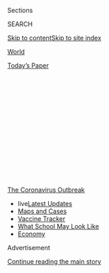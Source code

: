 <div id="app">

<div>

<div>

<div>

<div class="NYTAppHideMasthead css-1q2w90k e1suatyy0">

<div class="section css-ui9rw0 e1suatyy2">

<div class="css-eph4ug er09x8g0">

<div class="css-6n7j50">

</div>

<span class="css-1dv1kvn">Sections</span>

<div class="css-10488qs">

<span class="css-1dv1kvn">SEARCH</span>

</div>

[Skip to content](#site-content)[Skip to site
index](#site-index)

</div>

<div id="masthead-section-label" class="css-1wr3we4 eaxe0e00">

[World](https://www.nytimes3xbfgragh.onion/section/world)

</div>

<div class="css-10698na e1huz5gh0">

</div>

</div>

<div id="masthead-bar-one" class="section hasLinks css-15hmgas e1csuq9d3">

<div class="css-uqyvli e1csuq9d0">

</div>

<div class="css-1uqjmks e1csuq9d1">

</div>

<div class="css-9e9ivx">

[](https://myaccount.nytimes3xbfgragh.onion/auth/login?response_type=cookie&client_id=vi)

</div>

<div class="css-1bvtpon e1csuq9d2">

[Today’s
Paper](https://www.nytimes3xbfgragh.onion/section/todayspaper)

</div>

</div>

</div>

</div>

<div data-aria-hidden="false">

<div id="site-content" data-role="main">

<div>

<div class="css-1aor85t" style="opacity:0.000000001;z-index:-1;visibility:hidden">

<div class="css-1hqnpie">

<div class="css-epjblv">

<span class="css-17xtcya">[World](/section/world)</span><span class="css-x15j1o">|</span><span class="css-fwqvlz">Coronavirus
Live Updates: Birx Warns That U.S. Epidemic Is in a ‘New
Phase’</span>

</div>

<div class="css-k008qs">

<div class="css-1iwv8en">

<span class="css-18z7m18"></span>

<div>

</div>

</div>

<span class="css-1n6z4y">https://nyti.ms/3i13OO4</span>

<div class="css-1705lsu">

<div class="css-4xjgmj">

<div class="css-4skfbu" data-role="toolbar" data-aria-label="Social Media Share buttons, Save button, and Comments Panel with current comment count" data-testid="share-tools">

  - 
  - 
  - 
  - 
    
    <div class="css-6n7j50">
    
    </div>

  - 

</div>

</div>

</div>

</div>

</div>

</div>

<div id="NYT_TOP_BANNER_REGION" class="css-13pd83m">

<div>

<div id="styln-prism-menu-1592847958612" class="section interactive-content interactive-size-medium css-1edisqu">

<div class="css-17ih8de interactive-body">

<div id="scroll-container" class="css-1gj85ro">

[<span class="styln-title-wrap"><span class="css-1pje3qr">The
Coronavirus</span><span class="css-1pje3qr">
Outbreak</span></span>](https://www.nytimes3xbfgragh.onion/news-event/coronavirus?action=click&pgtype=Article&state=default&region=TOP_BANNER&context=storylines_menu)

  - <span class="css-kqxiym" data-emphasize="true">live</span>[Latest
    Updates](https://www.nytimes3xbfgragh.onion/2020/08/02/world/coronavirus-updates.html?action=click&pgtype=Article&state=default&region=TOP_BANNER&context=storylines_menu)
  - [Maps and
    Cases](https://www.nytimes3xbfgragh.onion/interactive/2020/us/coronavirus-us-cases.html?action=click&pgtype=Article&state=default&region=TOP_BANNER&context=storylines_menu)
  - [Vaccine
    Tracker](https://www.nytimes3xbfgragh.onion/interactive/2020/science/coronavirus-vaccine-tracker.html?action=click&pgtype=Article&state=default&region=TOP_BANNER&context=storylines_menu)
  - [What School May Look
    Like](https://www.nytimes3xbfgragh.onion/interactive/2020/07/29/us/schools-reopening-coronavirus.html?action=click&pgtype=Article&state=default&region=TOP_BANNER&context=storylines_menu)
  - [Economy](https://www.nytimes3xbfgragh.onion/live/2020/07/31/business/stock-market-today-coronavirus?action=click&pgtype=Article&state=default&region=TOP_BANNER&context=storylines_menu)

</div>

</div>

</div>

</div>

</div>

<div id="top-wrapper" class="css-1sy8kpn">

<div id="top-slug" class="css-l9onyx">

Advertisement

</div>

[Continue reading the main
story](#after-top)

<div class="ad top-wrapper" style="text-align:center;height:100%;display:block;min-height:250px">

<div id="top" class="place-ad" data-position="top" data-size-key="top">

</div>

</div>

<div id="after-top">

</div>

</div>

<div id="sponsor-wrapper" class="css-1hyfx7x">

<div id="sponsor-slug" class="css-19vbshk">

Supported by

</div>

[Continue reading the main
story](#after-sponsor)

<div id="sponsor" class="ad sponsor-wrapper" style="text-align:center;height:100%;display:block">

</div>

<div id="after-sponsor">

</div>

</div>

<div class="css-14oxmzc edomiq20">

<div class="css-40v4b6">

<span class="css-sgss5">LIVE UPDATES</span>

</div>

<span>Updated </span>

<div class="css-ki347z">

<span class="css-1656jku">Aug. 2, 2020, 11:41 p.m.
ET</span><span class="css-xwx5dt"></span>

</div>

<span class="css-1dv1kvn" data-aria-live="polite">Aug. 2, 2020, 11:41
p.m.
ET</span>

</div>

<div class="css-1vkm6nb ehdk2mb0">

# Coronavirus Live Updates: Birx Warns That U.S. Epidemic Is in a ‘New Phase’

</div>

College are preparing to welcome students back to a complicated campus
setting. India’s home minister tests positive.

<div class="css-192lewg e1oheyly0">

Right Now

Yoenis Cespedes, the Mets’ star outfielder, has opted out of the rest of
the 2020 baseball season for “Covid-related” reasons, the team
announced.

</div>

<div class="section meteredContent css-1r7ky0e" name="articleBody" itemprop="articleBody">

<div class="css-19qgada">

### Here’s what you need to know:

  - [Birx urges Americans in hot spots to consider wearing a mask at
    home if they live with someone who is especially
    vulnerable.](#link-4c637647)
  - [Scientists are worried about political influence over the U.S.
    coronavirus vaccine project.](#link-18bff79b)
  - [Will sex in a social pod be OK? Colleges prepare to welcome
    students back to a new reality.](#link-79292e3)
  - [Its outbreak untamed, Melbourne, Australia, escalates a
    lockdown.](#link-74f9a2b2)
  - [Lawmakers and White House officials remain at an impasse on a new
    relief package.](#link-1a62dbb2)
  - [Hurricane season in a pandemic: Florida is grazed by a tropical
    storm as virus cases surge.](#link-479653b6)
  - [A Fed president endorses strict lockdowns to avoid “many more job
    losses and many more bankruptcies.”](#link-709fc51d)

</div>

<div class="css-79elbk" data-testid="photoviewer-wrapper">

<div class="css-z3e15g" data-testid="photoviewer-wrapper-hidden">

</div>

<div class="css-1a48zt4 ehw59r15" data-testid="photoviewer-children">

![<span class="css-16f3y1r e13ogyst0" data-aria-hidden="true">Dr.
Deborah L. Birx. “What we are seeing today is different from March and
April,” she said on the CNN program “State of the Union” on Sunday. “It
is extraordinarily
widespread.”</span><span class="css-cnj6d5 e1z0qqy90" itemprop="copyrightHolder"><span class="css-1ly73wi e1tej78p0">Credit...</span><span>Michael
A. McCoy for The New York
Times</span></span>](https://static01.graylady3jvrrxbe.onion/images/2020/08/02/business/02virus-briefing-birz/merlin_173957070_557fcd4f-d678-4732-b872-17a4142a718a-articleLarge.jpg?quality=75&auto=webp&disable=upscale)

</div>

</div>

<div class="css-1fanzo5 StoryBodyCompanionColumn">

<div class="css-53u6y8">

## 

<div id="link-4c637647" class="css-105iojl">

</div>

<div>

<span height="1"></span>

</div>

Birx urges Americans in hot spots to consider wearing a mask at home if
they live with someone who is especially vulnerable.

Dr. Deborah L. Birx, the Trump administration’s coronavirus coordinator,
said on the CNN program “State of the Union” on Sunday that the country
is in a “new phase” of the coronavirus pandemic, and that it is much
more extensive than the spring outbreaks in major cities like New York
and Seattle.

She recommended that people living in communities where cases are
surging consider wearing a mask at home if they live with someone who is
especially vulnerable because of age or underlying medical conditions.

“What we are seeing today is different from March and April. It is
extraordinarily widespread,” Dr. Birx said, adding that rural areas have
not been spared. “So everybody who lives in a rural area, you are not
immune.”

She emphasized the significance of asymptomatic transmission. “If you
have an outbreak in your rural area or in your city, you need to really
consider wearing a mask at home, assuming that you’re positive if you
have individuals in your household with co-morbidities,” she said.

</div>

</div>

<div class="css-1fanzo5 StoryBodyCompanionColumn">

<div class="css-53u6y8">

Both she and Adm. Brett Giroir, an assistant secretary at the Department
of Health and Human Services, emphasized the importance of mask wearing,
hand washing and avoiding crowds. On the NBC program “Meet the Press,”
Admiral Giroir said some of the efforts seemed to be helping in recent
weeks to reduce the number of cases in Arizona and some other states
that have been hard hit this summer.

He repeatedly returned to mask wearing as perhaps the most effective
preventive measure in communities experiencing an outbreak. “Wearing a
mask is incredibly important, but we have to have like 85 or 90 percent
of individuals wearing a mask and avoiding crowds,” he said. Those
percentages, he said, give “you the same outcome as a complete
shutdown.”

Asked if he was recommending a national mask mandate, Admiral Giroir
said, “The public health message is we’ve got to have mask wearing.” He
added: “If we don’t do that, and if we don’t limit the indoor crowded
spaces, the virus will continue to run.”

Dr. Ashish Jha, the director of the Harvard Global Health Institute,
said on CNN that in many areas where cases are surging, the availability
of tests was badly lagging. “In 18, 20 states, the number of tests being
done is actually falling and falling because our testing system is under
such strain that we just can’t even deliver the test today that we were
doing two weeks ago. That’s very concerning because when cases are
rising, and your number of tests are falling, that’s a recipe for
disaster,” he said.

Admiral Giroir defended the nation’s testing program, noting it has been
increased exponentially in recent months. He said that both testing and
[contact
tracing](https://www.nytimes3xbfgragh.onion/2020/07/31/health/covid-contact-tracing-tests.html)
were crucial responses, but not particularly helpful in large,
communitywide outbreaks.

</div>

</div>

<div class="css-1fanzo5 StoryBodyCompanionColumn">

<div class="css-53u6y8">

He was also asked about the president’s endorsement [of the
anti-malarial drug
hydroxychloroquine](https://www.nytimes3xbfgragh.onion/2020/07/28/technology/virus-video-trump.html)
as a treatment for the virus. He discounted its utility, citing results
from several recent clinical trials that showed no benefit.

“At this point in time we don’t recommend that as a treatment,” he said.
“There’s no evidence to show that it is.”

</div>

</div>

<div>

</div>

<div class="css-1fanzo5 StoryBodyCompanionColumn">

<div class="css-53u6y8">

## 

<div id="link-18bff79b" class="css-105iojl">

</div>

<div>

<span height="1"></span>

</div>

Scientists are worried about political influence over the U.S.
coronavirus vaccine
project.

</div>

</div>

<div class="css-79elbk" data-testid="photoviewer-wrapper">

<div class="css-z3e15g" data-testid="photoviewer-wrapper-hidden">

</div>

<div class="css-1a48zt4 ehw59r15" data-testid="photoviewer-children">

<div class="css-1xdhyk6 erfvjey0">

<span class="css-1ly73wi e1tej78p0">Image</span>

<div class="css-zjzyr8">

<div data-testid="lazyimage-container" style="height:257.77777777777777px">

</div>

</div>

</div>

<span class="css-16f3y1r e13ogyst0" data-aria-hidden="true">President
Trump has been relentlessly promoting the administration’s vaccine
efforts, including during an appearance at a biotechnology laboratory in
North Carolina last
week.</span><span class="css-cnj6d5 e1z0qqy90" itemprop="copyrightHolder"><span class="css-1ly73wi e1tej78p0">Credit...</span><span>Anna
Moneymaker for The New York Times</span></span>

</div>

</div>

<div class="css-1fanzo5 StoryBodyCompanionColumn">

<div class="css-53u6y8">

In April, with hospitals overwhelmed and much of the United States in
lockdown, the Department of Health and Human Services produced a
presentation for the White House arguing that rapid development of a
[coronavirus
vaccine](https://www.nytimes3xbfgragh.onion/interactive/2020/science/coronavirus-vaccine-tracker.html)
was the best hope to control the pandemic.

“DEADLINE: Enable broad access to the public by October 2020,” the first
slide read, with the date in bold.

Given that it typically takes years to develop a vaccine, the timetable
for the initiative, called [Operation Warp
Speed](https://www.nytimes3xbfgragh.onion/2020/04/29/us/politics/trump-coronavirus-vaccine-operation-warp-speed.html),
was incredibly ambitious. With tens of thousands dying and tens of
millions out of work, the crisis demanded an all-out public-private
response, with the government supplying billions of dollars to
pharmaceutical and biotechnology companies, providing logistical support
and cutting through red tape.

</div>

</div>

<div class="css-1fanzo5 StoryBodyCompanionColumn">

<div class="css-53u6y8">

It escaped no one that the proposed deadline also intersected nicely
with President Trump’s need to curb the virus before the election in
November.

The ensuing race for a vaccine — in the middle of a campaign in which
the president’s handling of the pandemic is the key issue after he has
spent his time in office [undermining
science](https://www.nytimes3xbfgragh.onion/2020/04/28/climate/trump-coronavirus-climate-science.html)
and [the expertise of the federal
bureaucracy](https://www.nytimes3xbfgragh.onion/2020/07/09/climate/trump-hurricane-dorian-noaa.html)
— is now testing the system set up to ensure safe and effective drugs to
a degree never before seen.

Under [constant pressure from a White House anxious for good
news](https://www.nytimes3xbfgragh.onion/2020/08/02/us/politics/coronavirus-vaccine.html)
and a public desperate for a silver bullet to end the crisis, the
government’s researchers are fearful of political intervention in the
coming months and are struggling to ensure that the government maintains
the right balance between speed and rigorous regulation, according to
interviews with administration officials, federal scientists and outside
experts.

</div>

</div>

<div>

</div>

<div class="css-1fanzo5 StoryBodyCompanionColumn">

<div class="css-53u6y8">

## 

<div id="link-79292e3" class="css-105iojl">

</div>

<div>

<span height="1"></span>

</div>

Will sex in a social pod be OK? Colleges prepare to welcome students
back to a new
reality.

</div>

</div>

<div class="css-79elbk" data-testid="photoviewer-wrapper">

<div class="css-z3e15g" data-testid="photoviewer-wrapper-hidden">

</div>

<div class="css-1a48zt4 ehw59r15" data-testid="photoviewer-children">

<div class="css-1xdhyk6 erfvjey0">

<span class="css-1ly73wi e1tej78p0">Image</span>

<div class="css-zjzyr8">

<div data-testid="lazyimage-container" style="height:257.77777777777777px">

</div>

</div>

</div>

<span class="css-16f3y1r e13ogyst0" data-aria-hidden="true">Students
moving into North Carolina State University in Raleigh, N.C., on
Friday.</span><span class="css-cnj6d5 e1z0qqy90" itemprop="copyrightHolder"><span class="css-1ly73wi e1tej78p0">Credit...</span><span>Gerry
Broome/Associated Press</span></span>

</div>

</div>

<div class="css-1fanzo5 StoryBodyCompanionColumn">

<div class="css-53u6y8">

As many U.S. colleges plan to welcome back students this month, they
face challenges unlike any other industry — containing the coronavirus
among a young, carefree population that not only studies together, but
also lives together, parties together and, if decades of history are any
guide, sleeps together.

It will be a complex endeavor requiring far more than just the
reconfiguring of dorm rooms and cafeterias. It also involves coronavirus
testing programs capable of serving communities the size of small cities
and the enforcement of codes of conduct among students not eager to be
policed.

</div>

</div>

<div class="css-1fanzo5 StoryBodyCompanionColumn">

<div class="css-53u6y8">

Colleges are mapping strategies as varied as the contrasting Covid
regulations enacted by the states, and the efforts could add more than
$70 billion to the budgets of the nation’s 5,000 colleges.

Yet administrators say giving students at least a taste of college life
is worth it, if done in a safe way. Whether those constituents agree is
an open question, and complaints about tuition have led a growing number
of schools to offer rebates.

In one of the more elaborate plans, the University of California,
Berkeley, will test all residential **** students within 24 hours of
their arrival. After that, everyone living on campus will be tested
twice a month if its test proves accurate enough.

But Cornell College in Iowa, with only 1,000 students, is counting on
its humble health center and county health department to do its testing.
Small schools in similar situations are finding themselves at the mercy
of private labs that can take two weeks to deliver results, making
results almost meaningless.

It is still possible that the frantic planning will come to naught.

</div>

</div>

<div>

</div>

<div class="css-1fanzo5 StoryBodyCompanionColumn">

<div class="css-53u6y8">

global roundup

## 

<div id="link-74f9a2b2" class="css-105iojl">

</div>

<div>

<span height="1"></span>

</div>

Its outbreak untamed, Melbourne, Australia, escalates a lockdown.

</div>

</div>

![<span class="css-16f3y1r e13ogyst0">Premier Daniel Andrews of
Victoria, Australia, said that starting on Sunday, residents in the
metropolitan Melbourne area will be under curfew from 8 p.m. to 5
a.m.</span><span class="css-cch8ym"><span class="css-1dv1kvn">Credit</span><span class="css-cnj6d5 e1z0qqy90" itemprop="copyrightHolder"><span class="css-1ly73wi e1tej78p0">Credit...</span><span>William
West/Agence France-Presse — Getty
Images</span></span></span>](https://static01.graylady3jvrrxbe.onion/images/2020/08/02/world/02virus-briefing-melbourne/merlin_175141296_dccccb19-1179-4660-a45f-369462798c5f-videoSixteenByNine3000.jpg)

<div class="css-1fanzo5 StoryBodyCompanionColumn">

<div class="css-53u6y8">

Officials in Melbourne, Australia’s second-largest city, announced
stricter measures on Sunday in an effort to stem a coronavirus outbreak
that is raging despite a lockdown that began four weeks ago.

</div>

</div>

<div class="css-1fanzo5 StoryBodyCompanionColumn">

<div class="css-53u6y8">

For six weeks starting on Sunday, residents of metropolitan Melbourne
will be under curfew from 8 p.m. to 5 a.m. except for purposes of work
or giving and receiving care.

As under the current lockdown, permitted reasons for leaving the house
include: shopping for essential goods and services; medical care and
caregiving; and necessary exercise, work and study. Food shopping is
limited to one person per household per day, and outdoor exercise is
limited to one hour per person per day, both within about three miles of
home. Public gatherings are limited to two people, including household
members.

In explaining the new measures, Premier Daniel Andrews said the high
rate of community transmission, including 671 new cases reported in the
state of Victoria on Sunday, suggested that the virus was more
widespread than had been known.

“You’ve got to err on the side of caution and go further and go harder,”
he said.

Victoria has had 11,557 confirmed cases, almost all of them in
metropolitan Melbourne, and 123 deaths.

Here is what else is happening around the world:

  - **Kosovo**’s prime minister Avdullah Hoti said on Sunday he has
    contracted Covid-19 and will self-isolate at home for two weeks,
    [Reuters
    reports](https://www.reuters.com/article/us-health-coronavirus-kosovo-primeminist/kosovo-prime-minister-says-he-has-covid-19-idUSKBN24Y0ON).
    “I have no signs, except a very easy cough,” [he wrote on
    Facebook](https://www.facebookcorewwwi.onion/avdullah.hoti/posts/3508635622531100).
    He said he will be “in isolation” for two weeks and “fulfill my
    obligations from home.”

  - Many **Ethiopians** who found work in other parts of Africa or in
    the Persian Gulf before the pandemic are [heading home unemployed
    and possibly
    infected](https://www.nytimes3xbfgragh.onion/2020/08/01/world/africa/ethiopian-migrant-workers-coronavirus.html?action=click&module=RelatedLinks&pgtype=Article)
    with the virus, representing a major strain on Ethiopia’s fragile
    health system. More than 30,000 laborers have re-entered Ethiopia
    since mid-March. Of those, at least 927 had the virus, according to
    the government, though that figure has not been updated in over a
    month and is almost certainly an undercount.

  - India’s biggest film star, **Amitabh Bachchan**, was discharged from
    the hospital on Sunday after recovering from Covid-19, and the
    country’s powerful home minister, Amit Shah, announced that he
    tested positive. Mr. Bachchan, 77, was hospitalized for three weeks.
    His son, Abhishek Bachchan, also a movie star, remains in the
    hospital. Mr. Shah announced on Twitter on Sunday he tested
    positive. The announcement came one day after his government allowed
    the reopening of hotels and weekly markets in New Delhi, one of the
    worst-hit regions in the country.

## 

<div id="link-1a62dbb2" class="css-105iojl">

</div>

<div>

<span height="1"></span>

</div>

Lawmakers and White House officials remain at an impasse on a new relief
package.

</div>

</div>

<div class="css-79elbk" data-testid="photoviewer-wrapper">

<div class="css-z3e15g" data-testid="photoviewer-wrapper-hidden">

</div>

<div class="css-1a48zt4 ehw59r15" data-testid="photoviewer-children">

<div class="css-1xdhyk6 erfvjey0">

<span class="css-1ly73wi e1tej78p0">Image</span>

<div class="css-zjzyr8">

<div data-testid="lazyimage-container" style="height:257.77777777777777px">

</div>

</div>

</div>

<span class="css-16f3y1r e13ogyst0" data-aria-hidden="true">Members of
the Army oversaw a drive-through coronavirus testing site in Opelousas,
La., on
Thursday.</span><span class="css-cnj6d5 e1z0qqy90" itemprop="copyrightHolder"><span class="css-1ly73wi e1tej78p0">Credit...</span><span>William
Widmer for The New York Times</span></span>

</div>

</div>

<div class="css-1fanzo5 StoryBodyCompanionColumn">

<div class="css-53u6y8">

With coronavirus cases soaring across the United States, the debate in
Washington over a [new relief
package](https://www.nytimes3xbfgragh.onion/2020/07/28/us/politics/coronavirus-relief-bills-house-senate.html)
to help people and businesses weather the crisis is set to take center
stage in the coming week, and negotiators were meeting over the weekend
in hopes of making progress on a deal.

“The president’s determined to spend what we need to spend,” said Steven
Mnuchin, the Treasury secretary, speaking on the ABC program “This
Week.” “We’re acting very quickly now.”

</div>

</div>

<div class="css-1fanzo5 StoryBodyCompanionColumn">

<div class="css-53u6y8">

Unemployment benefits lapsed this week for tens of millions of people,
but officials have struggled to agree over new aid. Mr. Mnuchin’s
remarks came after he and Mark Meadows, the White House chief of staff,
met with top congressional Democrats in a rare Saturday meeting on
Capitol Hill.

Speaker Nancy Pelosi, who hosted the meeting with Senator Chuck Schumer
of New York, said that staff members would meet on Sunday and that the
main negotiators would convene again on Monday. They called the
discussion on Saturday productive but said that the sides remained far
apart on several matters.

“We must defeat this virus, and that’s one of the points that we still
have not come to any agreement on,” Ms. Pelosi said, speaking on [“This
Week.”](https://abcnews.go.com/ThisWeek/video/speaker-house-nancy-pelosi-72130729)
(Mr. Mnuchin, appearing afterward, refuted the suggestion that the
administration is not invested in defeating the virus.)

At issue is [the gap between the latest relief
packages](https://www.nytimes3xbfgragh.onion/2020/07/28/us/politics/coronavirus-relief-bills-house-senate.html)
put forward by Democrats and Republicans.

A $1 trillion proposal issued by Senate Republicans and administration
officials last week includes cutting by two-thirds the $600-per-week
unemployment payments that workers had received since April and
providing tax cuts and liability protections for businesses.

A $3 trillion relief package approved by House Democrats in May includes
an extension of the jobless aid, nearly $200 billion for rental
assistance and mortgage relief, $3.6 billion to bolster election
security and additional aid for food assistance.

</div>

</div>

<div>

</div>

<div class="css-1fanzo5 StoryBodyCompanionColumn">

<div class="css-53u6y8">

U.S. Roundup

## 

<div id="link-479653b6" class="css-105iojl">

</div>

<div>

<span height="1"></span>

</div>

Hurricane season in a pandemic: Florida is grazed by a tropical storm as
virus cases
surge.

</div>

</div>

<div class="css-79elbk" data-testid="photoviewer-wrapper">

<div class="css-z3e15g" data-testid="photoviewer-wrapper-hidden">

</div>

<div class="css-1a48zt4 ehw59r15" data-testid="photoviewer-children">

<div class="css-1xdhyk6 erfvjey0">

<span class="css-1ly73wi e1tej78p0">Image</span>

<div class="css-zjzyr8">

<div data-testid="lazyimage-container" style="height:257.77777777777777px">

</div>

</div>

</div>

<span class="css-16f3y1r e13ogyst0" data-aria-hidden="true">Tropical
Storm Isaias approaching Palm Beach, Fla., on
Sunday.</span><span class="css-cnj6d5 e1z0qqy90" itemprop="copyrightHolder"><span class="css-1ly73wi e1tej78p0">Credit...</span><span>Saul
Martinez for The New York Times</span></span>

</div>

</div>

<div class="css-1fanzo5 StoryBodyCompanionColumn">

<div class="css-53u6y8">

Virus-battered Florida is confronting a new challenge: Tropical Storm
Isaias, which is whipping the coast with high winds and creating the
risk of flash flooding as it makes its way up the East Coast.

</div>

</div>

<div class="css-1fanzo5 StoryBodyCompanionColumn">

<div class="css-53u6y8">

At 2 p.m. Eastern time, the center of the storm was about 30 miles
offshore, east of Port St. Lucie, Fla., and was moving north-northwest
at about eight miles an hour, according to the [National Hurricane
Center](https://www.nhc.noaa.gov/text/refresh/MIATCPAT4+shtml/020856.shtml?).<span class="css-8l6xbc evw5hdy0">
</span>

Isaias — which is written Isaías in Spanish and pronounced ees-ah-EE-ahs
— had clobbered the Bahamas with hurricane conditions on Saturday after
hitting parts of Puerto Rico and the Dominican Republic. As it advances
northward, the center of the storm is<span class="css-8l6xbc evw5hdy0">
</span>skirting close to the coast of Florida without making landfall so
far, but its track is likely to bring it ashore in the Carolinas early
in the week.<span class="css-8l6xbc evw5hdy0"> </span>

Complicating the emergency response to the storm, reported coronavirus
cases continue to rise sharply in Florida, Georgia and the Carolinas,
and health officials have warned that their health care systems could be
strained beyond capacity. To avoid virus exposure in shelters, the first
choice is for coastal residents in homes vulnerable to flooding to stay
with relatives or friends farther inland, being careful to wear masks
and remain socially distant.

“Because of Covid, we feel that you are safer at home,” said Bill
Johnson, the emergency management director for Palm Beach County.
“Shelters should be considered your last resort.”

Here is what else is happening around the country:

  - Lord & Taylor, the floundering department store company, on Sunday
    became the latest retailer to [file for bankruptcy
    protection](https://www.nytimes3xbfgragh.onion/2020/08/02/business/Lord-and-Taylor-Bankruptcy.html)
    as the coronavirus outbreak accelerates the demise of teetering
    chains. Lord & Taylor and parent company Le Tote said in a filing on
    Sunday that they operated 38 locations, which had been temporarily
    closed since March 2020, and that they had about 651 employees.

  - The two owners of the Liberty Belle, a party boat, [were arrested on
    Saturday
    night](https://www.nytimes3xbfgragh.onion/2020/08/02/nyregion/liberty-belle-illegal-party.html)
    after it was used that day to host an event with more than 170
    guests, violating state and local social-distancing rules, according
    to the New York Sheriff’s office. State officials in recent weeks
    have increasingly cracked down on bars and other businesses that
    violate social-distancing and other safety measures. Dozens of
    businesses have had their liquor licenses suspended.

  - Five months after the coronavirus engulfed New York City, subway
    ridership is 20 percent of pre-pandemic levels, even as the city has
    largely contained the virus and reopened some businesses. But public
    transportation may not be as risky as New Yorker’s believed. There
    has been no notable superspreader event linked to mass transit,
    according to a survey of transportation agencies [conducted by The
    New York
    Times](https://www.nytimes3xbfgragh.onion/2020/08/02/nyregion/nyc-subway-coronavirus-safety.html).

</div>

</div>

<div>

</div>

<div class="css-1fanzo5 StoryBodyCompanionColumn">

<div class="css-53u6y8">

## 

<div id="link-709fc51d" class="css-105iojl">

</div>

<div>

<span height="1"></span>

</div>

A Fed president endorses strict lockdowns to avoid “many more job losses
and many more
bankruptcies.”

</div>

</div>

<div class="css-79elbk" data-testid="photoviewer-wrapper">

<div class="css-z3e15g" data-testid="photoviewer-wrapper-hidden">

</div>

<div class="css-1a48zt4 ehw59r15" data-testid="photoviewer-children">

<div class="css-1xdhyk6 erfvjey0">

<span class="css-1ly73wi e1tej78p0">Image</span>

<div class="css-zjzyr8">

<div data-testid="lazyimage-container" style="height:257.77777777777777px">

</div>

</div>

</div>

<span class="css-16f3y1r e13ogyst0" data-aria-hidden="true">Pedestrians
in Las Vegas, where restrictions have been
eased.</span><span class="css-cnj6d5 e1z0qqy90" itemprop="copyrightHolder"><span class="css-1ly73wi e1tej78p0">Credit...</span><span>Bridget
Bennett for The New York Times</span></span>

</div>

</div>

<div class="css-1fanzo5 StoryBodyCompanionColumn">

<div class="css-53u6y8">

A top economic official and the governor of Arkansas used appearances on
the Sunday talk shows to discuss the financial toll of the virus as it
rages through much of the country.

Neel Kashkari, the president of the Federal Reserve Bank of Minneapolis,
argued that it would be better for the economy if the United States
instituted strict lockdown policies for a month to six weeks to stop the
spread of the virus.

If the country cannot control the spread, “we’re going to have
flare-ups, lockdowns and a very halting recovery with many more job
losses and many more bankruptcies,” Mr. Kashkari said on the CBS program
“Face the Nation” on Sunday.

“If we were to lock down hard for a month or six weeks, we could get the
case count down, so that our testing and our contact tracing was
actually enough to control it,” he said. “If we don’t do that, and we
have this raging virus spreading throughout the country with flare-ups
and local lockdowns for the next year or two, which is entirely
possible, we’re going to see many, many more business bankruptcies.”

He also said that given the low cost of issuing debt, the government has
room to spend to support the American economy.

“Congress should use this opportunity to support the American people,
and the American economy,” he said. “If we get the economy growing, we
will be able to pay off the debt.”

His argument for a longer shutdown stands in contrast to others’ views.
On the CNN program “State of the Union,” Gov. Asa Hutchinson of Arkansas
defended his decision not to impose a statewide stay-at-home order
earlier this year. Mr. Hutchinson emphasized the economic ramifications
of extended shutdowns.

</div>

</div>

<div class="css-1fanzo5 StoryBodyCompanionColumn">

<div class="css-53u6y8">

“We’ve got to take on two emergencies here,” he said. “One is our virus,
the other is the economy.”

## 

<div id="link-427c6eea" class="css-105iojl">

</div>

<div>

<span height="1"></span>

</div>

High-fiving and spitting: Major League Baseball has an outbreak. The
commissioner wants players to
behave.

</div>

</div>

<div class="css-79elbk" data-testid="photoviewer-wrapper">

<div class="css-z3e15g" data-testid="photoviewer-wrapper-hidden">

</div>

<div class="css-1a48zt4 ehw59r15" data-testid="photoviewer-children">

<div class="css-1xdhyk6 erfvjey0">

<span class="css-1ly73wi e1tej78p0">Image</span>

<div class="css-zjzyr8">

<div data-testid="lazyimage-container" style="height:257.77777777777777px">

</div>

</div>

</div>

<span class="css-16f3y1r e13ogyst0" data-aria-hidden="true">Mets players
Pete Alonso and Michael Conforto high fived after their victory over the
Boston Red Sox last
week.</span><span class="css-cnj6d5 e1z0qqy90" itemprop="copyrightHolder"><span class="css-1ly73wi e1tej78p0">Credit...</span><span>Adam
Glanzman/Getty Images</span></span>

</div>

</div>

<div class="css-1fanzo5 StoryBodyCompanionColumn">

<div class="css-53u6y8">

Amid a slow but steady stream of new coronavirus cases, the Major League
Baseball season becoming more precarious seemingly by the day.

Then on Saturday the league’s commissioner issued a rallying cry. “We
are playing,” Rob Manfred told ESPN. “The players need to be better, but
I am not a quitter in general and there is no reason to quit now. We
have had to be fluid, but it is manageable.”

Players on many teams have been spotted high-fiving or spitting or
getting too close too often in the dugout — all in violation of the
manual.

And already, 20 cases among the Miami Marlins and six among the St.
Louis Cardinals less than two weeks into the season have wreaked havoc
on the schedules of eight teams. It also raised questions about M.L.B.’s
protocols.

In saying the games would go on, Manfred thrust the onus on the players.

Kathleen Bachynski, an assistant professor of public health at
Muhlenberg College, [took
issue](https://twitter.com/bachyns/status/1289665507117772800) with
Manfred’s comments, writing on Twitter that the virus thrives “when
people insist on sticking with a poor plan to the bitter end.”

In a phone interview, Dr. Bachynski said “the responsibility has to be
on the league to provide safe conditions to play in.”

</div>

</div>

<div class="css-1fanzo5 StoryBodyCompanionColumn">

<div class="css-53u6y8">

Four players announced they would not play this season since the
Marlin’s outbreak; a dozen players opted out of the season before
opening day.

On Sunday, Mets outfielder [Yoenis Cespedes opted
out](https://www.nytimes3xbfgragh.onion/2020/08/02/sports/baseball/Yoenis-cespedes-opt-out-rule.html)
of the rest of the 2020 Major League Baseball season for “Covid-related”
reasons, Brodie Van Wagenen, the team’s general manager, announced
Sunday afternoon. The announcement came after Cespedes had failed to
show up on Sunday for the Mets’ game in Atlanta against the
Braves.<span class="css-8l6xbc evw5hdy0"> </span>

</div>

</div>

<div>

</div>

<div class="css-1fanzo5 StoryBodyCompanionColumn">

<div class="css-53u6y8">

## 

<div id="link-5c7ebb6d" class="css-105iojl">

</div>

<div>

<span height="1"></span>

</div>

Russia has set a mass vaccination for October after a shortened
trial.

</div>

</div>

<div class="css-79elbk" data-testid="photoviewer-wrapper">

<div class="css-z3e15g" data-testid="photoviewer-wrapper-hidden">

</div>

<div class="css-1a48zt4 ehw59r15" data-testid="photoviewer-children">

<div class="css-1xdhyk6 erfvjey0">

<span class="css-1ly73wi e1tej78p0">Image</span>

<div class="css-zjzyr8">

<div data-testid="lazyimage-container" style="height:257.77777777777777px">

</div>

</div>

</div>

<span class="css-16f3y1r e13ogyst0" data-aria-hidden="true">Russia is
one of a number of countries rushing to develop and administer a
vaccine, and it is determined to get there
first.</span><span class="css-cnj6d5 e1z0qqy90" itemprop="copyrightHolder"><span class="css-1ly73wi e1tej78p0">Credit...</span><span>Sechenov
Medical University Press Office, via Getty Images</span></span>

</div>

</div>

<div class="css-1fanzo5 StoryBodyCompanionColumn">

<div class="css-53u6y8">

[Russia plans to launch a nationwide vaccination
campaign](https://www.nytimes3xbfgragh.onion/2020/08/02/world/europe/russia-trials-vaccine-October.html)
in October with a coronavirus vaccine that has yet to complete clinical
trials, raising international concern about the methods the country is
using to compete in the global race to inoculate the public.

The minister of health, Mikhail Murashko, said Saturday that the plan
was to begin by vaccinating teachers and health care workers. He also
[told the RIA](https://ria.ru/20200801/1575248763.html) state news
agency that amid accelerated testing, the laboratory that developed the
vaccine was already seeking regulatory approval for it.

Russia is one of a number of countries rushing to develop and administer
a vaccine, and it is determined to get there first.

</div>

</div>

<div class="css-1fanzo5 StoryBodyCompanionColumn">

<div class="css-53u6y8">

Not only would a vaccine help alleviate a worldwide health crisis that
has killed more than 680,000 people and badly wounded the global
economy, it would also become a symbol of national pride and a valuable
propaganda tool for the country that produces it. It could be a
lucrative commodity, as well.

“I do hope that the Chinese and the Russians are actually testing the
vaccine before they are administering the vaccine to anyone,” Dr.
Anthony Fauci, director of the National Institute of Allergy and
Infectious Diseases in the United States, warned a congressional hearing
on Friday.

A Russian regulatory agency is expected to approve that vaccine for the
October campaign by mid-August, far earlier than timelines suggested by
Western regulators, who have often said a vaccine would become available
no sooner than the end of the year.

But with limited transparency in the Russian program, separating the
science from the politics and propaganda could prove impossible. Critics
have already drawn attention to Russia’s tradition of cutting corners in
research on other pharmaceutical products and accusations of
intellectual property theft.

</div>

</div>

<div>

</div>

<div class="css-1fanzo5 StoryBodyCompanionColumn">

<div class="css-53u6y8">

## 

<div id="link-61ba9d7" class="css-105iojl">

</div>

<div>

<span height="1"></span>

</div>

Slickers? Face masks? What to do if you’re caught in the rain during the
pandemic.

</div>

</div>

<div class="css-79elbk" data-testid="photoviewer-wrapper">

<div class="css-z3e15g" data-testid="photoviewer-wrapper-hidden">

</div>

<div class="css-1a48zt4 ehw59r15" data-testid="photoviewer-children">

<div class="css-1xdhyk6 erfvjey0">

<span class="css-1ly73wi e1tej78p0">Image</span>

<div class="css-zjzyr8">

<div data-testid="lazyimage-container" style="height:250.04444444444442px">

</div>

</div>

</div>

<span class="css-16f3y1r e13ogyst0" data-aria-hidden="true">People
wearing masks during a storm in Nagaland, India, in
July.</span><span class="css-cnj6d5 e1z0qqy90" itemprop="copyrightHolder"><span class="css-1ly73wi e1tej78p0">Credit...</span><span>Yirmiyan
Arthur/Associated Press</span></span>

</div>

</div>

<div class="css-1fanzo5 StoryBodyCompanionColumn">

<div class="css-53u6y8">

As the coronavirus has resurged in many parts of the country in recent
weeks, experts and politicians alike have implored people to protect
themselves and others by wearing a face mask in public.

</div>

</div>

<div class="css-1fanzo5 StoryBodyCompanionColumn">

<div class="css-53u6y8">

Does that apply when you have to be out in the gusting wind and driving
rain of a tropical storm like Isaias? Our health columnist Tara
Parker-Pope says, probably not: Face masks [aren’t as
effective](https://www.nursingtimes.net/clinical-archive/infection-control/the-effectiveness-of-surgical-face-masks-what-the-literature-shows-30-09-2003/)
when they are wet.

For one thing, it’s much harder to breathe through a wet mask than a dry
one, Ms. Parker-Pope notes. And on top of that, a moist or wet mask
doesn’t filter as well as a dry mask. The Centers for Disease Control
and Prevention, which recommends mask-wearing in general, says they
[should not be worn when doing things that may get the mask
wet.<span class="css-8l6xbc evw5hdy0">
</span>](https://www.cdc.gov/coronavirus/2019-ncov/prevent-getting-sick/cloth-face-cover-guidance.html)

It doesn’t take a tropical storm to drench a mask, of course. They can
become soaked with condensation from your breath or sweat from your
face, and some people think of wetting them deliberately to cool off in
hot weather. But the harm done is the same, wherever the moisture comes
from.<span class="css-8l6xbc evw5hdy0"> </span>

A paper surgical mask that gets soaked should probably be discarded, Ms.
Parker-Pope advises, but a cloth mask can be washed, dried and reused.

If rain is coming down in buckets, social distancing is not likely to be
a problem, and any viral particles exhaled by an infected person
probably would be quickly diluted by gusting wind and rain. So there is
little need to wear a mask out in a rainstorm, Ms. Parker-Pope
notes:<span class="css-8l6xbc evw5hdy0"> </span>“In fact, you should
take it off and keep it dry, so if you need to duck into a store to wait
out the storm, you have a dry mask to wear
indoors.”<span class="css-8l6xbc evw5hdy0"> </span>

## 

<div id="link-29ebe0c7" class="css-105iojl">

</div>

<div>

<span height="1"></span>

</div>

Scientists study whether people with the virus can infect bats and other
wildlife.

</div>

</div>

<div class="css-79elbk" data-testid="photoviewer-wrapper">

<div class="css-z3e15g" data-testid="photoviewer-wrapper-hidden">

</div>

<div class="css-1a48zt4 ehw59r15" data-testid="photoviewer-children">

<div class="css-1xdhyk6 erfvjey0">

<span class="css-1ly73wi e1tej78p0">Image</span>

<div class="css-zjzyr8">

<div data-testid="lazyimage-container" style="height:257.77777777777777px">

</div>

</div>

</div>

<span class="css-16f3y1r e13ogyst0" data-aria-hidden="true">A recent
paper tracing the genetic lineage of the virus found evidence that it
probably evolved in bats into its current
form.</span><span class="css-cnj6d5 e1z0qqy90" itemprop="copyrightHolder"><span class="css-1ly73wi e1tej78p0">Credit...</span><span>Kim
Raff for The New York Times</span></span>

</div>

</div>

<div class="css-1fanzo5 StoryBodyCompanionColumn">

<div class="css-53u6y8">

Could humans pass the coronavirus to wildlife, specifically North
American bats?

It may seem like a minor worry — far down the list from concerns like
getting sick, losing a loved one or staying employed. But as the
pandemic has made clear, the more careful people are about viruses
passing among species, the better.

</div>

</div>

<div class="css-1fanzo5 StoryBodyCompanionColumn">

<div class="css-53u6y8">

The scientific consensus is that the coronavirus originated in bats in
China or neighboring countries. A recent paper tracing the genetic
lineage of the virus [found evidence that it probably evolved in bats
into its current
form](https://www.nature.com/articles/s41564-020-0771-4). The
researchers also concluded that either this coronavirus or others that
could make the jump to humans may be present in bat populations.

So why worry about infecting more bats with the current virus?

The U.S. government considers it a legitimate concern both for bat
populations, which have been devastated by a fungal disease called
white-nose syndrome, and for humans, given potential problems down the
road. If the virus can pass easily between species, it could potentially
spill back over to humans.

Another concern is how readily the coronavirus may spread from bats to
other kinds of wildlife or domestic animals, including pets. Much
attention has been paid to the small number of pets that have been
infected, but public health authorities like the Centers for Disease
Control and Prevention have said that, although information is limited,
[the risk of pets spreading the virus to
people](https://www.cdc.gov/coronavirus/2019-ncov/daily-life-coping/pets.html)
is low.

They do recommend that any person who has Covid-19 take the same
precautions with their pets that they would with human family members.

</div>

</div>

<div>

</div>

<div class="css-1fanzo5 StoryBodyCompanionColumn">

<div class="css-53u6y8">

## 

<div id="link-305de8ed" class="css-105iojl">

</div>

<div>

<span height="1"></span>

</div>

Viewers flock to Mexico’s flagging telenovelas, seeking the familiar in
a time of
distress.

</div>

</div>

<div class="css-79elbk" data-testid="photoviewer-wrapper">

<div class="css-z3e15g" data-testid="photoviewer-wrapper-hidden">

</div>

<div class="css-1a48zt4 ehw59r15" data-testid="photoviewer-children">

<div class="css-1xdhyk6 erfvjey0">

<span class="css-1ly73wi e1tej78p0">Image</span>

<div class="css-zjzyr8">

<div data-testid="lazyimage-container" style="height:257.77777777777777px">

</div>

</div>

</div>

<span class="css-16f3y1r e13ogyst0" data-aria-hidden="true">Mexico’s
Televisa network has continued to film telenovelas in the
pandemic.</span><span class="css-cnj6d5 e1z0qqy90" itemprop="copyrightHolder"><span class="css-1ly73wi e1tej78p0">Credit...</span><span>Meghan
Dhaliwal for The New York Times</span></span>

</div>

</div>

<div class="css-1fanzo5 StoryBodyCompanionColumn">

<div class="css-53u6y8">

Mexico’s love affair with melodrama appeared to be over. Now, thanks
partly to the pandemic, the telenovela is roaring back.

</div>

</div>

<div class="css-1fanzo5 StoryBodyCompanionColumn">

<div class="css-53u6y8">

Confined to their homes, millions of Mexicans have devoted their
evenings to the traditional melodramas and other kitschy classics,
finding in the familiar faces and happy endings a balm for anxieties
raised by a health crisis that has left at least 43,000 dead and
millions unemployed in the country.

The resurgence has been a boon to Televisa, a onetime media monopoly
that had taken a beating from streaming services. During the second
quarter, 6.6 million people watched Televisa’s flagship channel during
prime time each evening, when telenovelas and other melodramas air.
Viewership was around five million in that period last year, according
to the network.

Miguel Ángel Herros, the executive producer of the melodrama “La Rosa de
Guadalupe,” has been filming for shorter periods, in locations that
leave ample space for his crew. Actors have their temperatures taken
when they arrive on set, and rehearse with masks and face shields.

It is unclear whether the success will last through a pandemic that has
forced physical displays of affection out of telenovelas.

“There are no kisses, no hugs, no caresses, no scenes in bed,” Mr.
Herros said.

</div>

</div>

<div>

</div>

<div class="css-1fanzo5 StoryBodyCompanionColumn">

<div class="css-53u6y8">

## 

<div id="link-4de20def" class="css-105iojl">

</div>

<div>

<span height="1"></span>

</div>

Is it feasible to travel this year?

Travel looks very different in 2020. [Here are some
questions](https://www.nytimes3xbfgragh.onion/interactive/2020/07/31/travel/coronavirus-travel-risk.html)
to help you decide whether you would feel comfortable taking a trip
during the pandemic.

</div>

</div>

<div>

</div>

<div class="css-1fanzo5 StoryBodyCompanionColumn">

<div class="css-53u6y8">

Reporting was contributed by Kevin Armstrong, Peter Baker, Benedict
Carey, Emily Cochrane, Melina Delkic, Tess Felder, Christina Goldbaum,
James Gorman, Andrew Higgins, Jennifer Jett, Annie Karni, Natalie
Kitroeff, Sharon LaFraniere, **** Patrick J. Lyons, Simon Marks,
Patricia Mazzei, Tara Parker-Pope, Kate Phillips, Jeanna Smialek, Katie
Thomas, Noah Weiland and Sameer Yasir.

</div>

</div>

<div>

</div>

</div>

<div>

</div>

<div>

</div>

<div>

</div>

<div>

<div id="bottom-wrapper" class="css-1ede5it">

<div id="bottom-slug" class="css-l9onyx">

Advertisement

</div>

[Continue reading the main
story](#after-bottom)

<div id="bottom" class="ad bottom-wrapper" style="text-align:center;height:100%;display:block;min-height:90px">

</div>

<div id="after-bottom">

</div>

</div>

</div>

</div>

</div>

## Site Index

<div>

</div>

## Site Information Navigation

  - [© <span>2020</span> <span>The New York Times
    Company</span>](https://help.nytimes3xbfgragh.onion/hc/en-us/articles/115014792127-Copyright-notice)

<!-- end list -->

  - [NYTCo](https://www.nytco.com/)
  - [Contact
    Us](https://help.nytimes3xbfgragh.onion/hc/en-us/articles/115015385887-Contact-Us)
  - [Work with us](https://www.nytco.com/careers/)
  - [Advertise](https://nytmediakit.com/)
  - [T Brand Studio](http://www.tbrandstudio.com/)
  - [Your Ad
    Choices](https://www.nytimes3xbfgragh.onion/privacy/cookie-policy#how-do-i-manage-trackers)
  - [Privacy](https://www.nytimes3xbfgragh.onion/privacy)
  - [Terms of
    Service](https://help.nytimes3xbfgragh.onion/hc/en-us/articles/115014893428-Terms-of-service)
  - [Terms of
    Sale](https://help.nytimes3xbfgragh.onion/hc/en-us/articles/115014893968-Terms-of-sale)
  - [Site
    Map](https://spiderbites.nytimes3xbfgragh.onion)
  - [Help](https://help.nytimes3xbfgragh.onion/hc/en-us)
  - [Subscriptions](https://www.nytimes3xbfgragh.onion/subscription?campaignId=37WXW)

</div>

</div>

</div>

</div>
